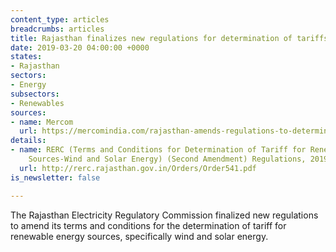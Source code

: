 ```yaml
---
content_type: articles
breadcrumbs: articles
title: Rajasthan finalizes new regulations for determination of tariffs for renewables
date: 2019-03-20 04:00:00 +0000
states:
- Rajasthan
sectors:
- Energy
subsectors:
- Renewables
sources:
- name: Mercom
  url: https://mercomindia.com/rajasthan-amends-regulations-to-determine-tariffs-for-solar-and-wind-projects/
details:
- name: RERC (Terms and Conditions for Determination of Tariff for Renewable Energy
    Sources-Wind and Solar Energy) (Second Amendment) Regulations, 2019
  url: http://rerc.rajasthan.gov.in/Orders/Order541.pdf
is_newsletter: false

---
```

The Rajasthan Electricity Regulatory Commission finalized new regulations to amend its terms and conditions for the determination of tariff for renewable energy sources, specifically wind and solar energy.
